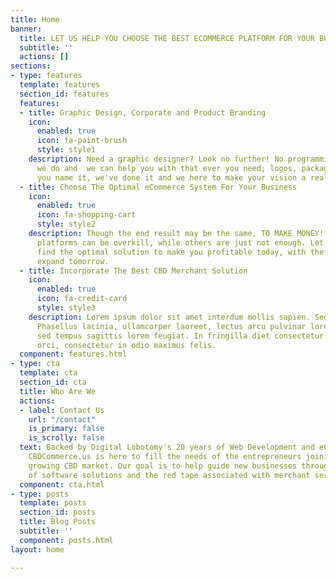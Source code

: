 ```yaml
---
title: Home
banner:
  title: LET US HELP YOU CHOOSE THE BEST ECOMMERCE PLATFORM FOR YOUR BUSINESS!
  subtitle: ''
  actions: []
sections:
- type: features
  template: features
  section_id: features
  features:
  - title: Graphic Design, Corporate and Product Branding
    icon:
      enabled: true
      icon: fa-paint-brush
      style: style1
    description: Need a graphic designer? Look no further! No programming is not all
      we do and  we can help you with that ever you need; logos, packaging, branding,
      you name it, we've done it and we here to make your vision a reality.
  - title: Choose The Optimal eCommerce System For Your Business
    icon:
      enabled: true
      icon: fa-shopping-cart
      style: style2
    description: Though the end result may be the same, TO MAKE MONEY! Some eCommerce
      platforms can be overkill, while others are just not enough. Let us help you
      find the optimal solution to make you profitable today, with the ability to
      expand tomorrow.
  - title: Incorporate The Best CBD Merchant Solution
    icon:
      enabled: true
      icon: fa-credit-card
      style: style3
    description: Lorem ipsum dolor sit amet interdum mollis sapien. Sed ac risus.
      Phasellus lacinia, ullamcorper laoreet, lectus arcu pulvinar lorem ipsum interdum
      sed tempus sagittis lorem feugiat. In fringilla diet consectetur. Morbi libero
      orci, consectetur in odio maximus felis.
  component: features.html
- type: cta
  template: cta
  section_id: cta
  title: Who Are We
  actions:
  - label: Contact Us
    url: "/contact"
    is_primary: false
    is_scrolly: false
  text: Backed by Digital Lobotomy's 20 years of Web Development and eCommerce expertise,
    CBDCommerce.us is here to fill the needs of the entrepreneurs joining the rapidly
    growing CBD market. Our goal is to help guide new businesses through the maze
    of software solutions and the red tape associated with merchant services.
  component: cta.html
- type: posts
  template: posts
  section_id: posts
  title: Blog Posts
  subtitle: ''
  component: posts.html
layout: home

---
```

